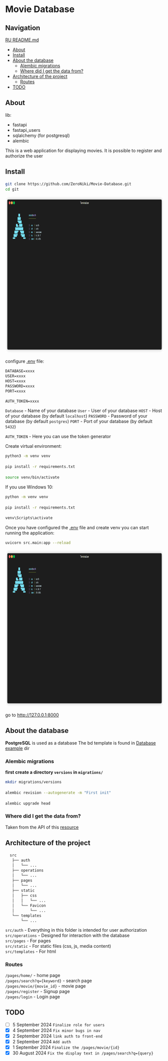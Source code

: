 # Movie Database

## Navigation

[RU README.md](https://github.com/ZeroNiki/Movie-Database/blob/main/RU_README.md)

- [About](#About)
- [Install](#Install)
- [About the database](#About-the-database)
  - [Alembic migrations](#Alembic-migrations)
  - [Where did I get the data from?](#Where-did-I-get-the-data-from?)
- [Architecture of the project](#Architecture-of-the-project)
  - [Routes](#Routes)
- [TODO](#TODO)

## About

lib:

- fastapi
- fastapi_users
- sqlalchemy (for postgresql)
- alembic

This is a web application for displaying movies. It is possible to register and authorize the user

## Install

```bash
git clone https://github.com/ZeroNiki/Movie-Database.git
cd git
```

<img src="https://github.com/ZeroNiki/Movie-Database/blob/main/media/render_git.gif" alt="Alt text" width="800" height="500">

configure [.env](https://github.com/ZeroNiki/Movie-Database/blob/main/.env) file:

```
DATABASE=xxxx
USER=xxxx
HOST=xxxx
PASSWORD=xxxx
PORT=xxxx

AUTH_TOKEN=xxxx
```

`Database` - Name of your database
`User` - User of your database
`HOST` - Host of your database (by default `localhost`)
`PASSWORD` - Password of your database (by default `postgres`)
`PORT` - Port of your database (by default `5432`)

`AUTH_TOKEN` - Here you can use the token generator

Create virtual environment:

```bash
python3 -m venv venv

pip install -r requirements.txt

source venv/bin/activate
```

If you use Windows 10:

```bash
python -m venv venv

pip install -r requirements.txt

venv\Scripts\activate
```

Once you have configured the [.env](https://github.com/ZeroNiki/Movie-Database/blob/main/.env) file and create venv you can start running the application:

```bash
uvicorn src.main:app --reload
```

<img src="https://github.com/ZeroNiki/Movie-Database/blob/main/media/render_uvicorn.gif" alt="Alt text" width="800" height="500">

go to http://127.0.0.1:8000

## About the database

**PostgreSQL** is used as a database
The bd template is found in [Database example](https://github.com/ZeroNiki/Movie-Database/tree/main/Database%20example) dir

### Alembic migrations

**first create a directory `versions` in `migrations/`**

```bash
mkdir migrations/versions

alembic revision --autogenerate -m "First init"

alembic upgrade head
```

### Where did I get the data from?

Taken from the API of this [resource](https://developer.themoviedb.org/docs/getting-started)

## Architecture of the project

```
  src
   ├── auth
   │   └── ...
   ├── operations
   │   └── ...
   ├── pages
   │   └── ...
   ├── static
   │   ├── css
   │   │   └── ...
   │   └── Favicon
   │       └── ...
   └── templates
       └── ...
```

`src/auth` - Everything in this folder is intended for user authorization<br>
`src/operations` - Designed for interaction with the database<br>
`src/pages` - For pages<br>
`src/static` - For static files (css, js, media content)<br>
`src/templates` - For html<br>

### Routes

`/pages/home/` - home page<br>
`/pages/search?q={keyword}` - search page<br>
`/pages/movie/{movie_id}` - movie page<br>
`/pages/register` - Signup page<br>
`/pages/login` - Login page<br>

## TODO

- [ ] 5 September 2024 `Finalize role for users`
- [x] 4 September 2024 `Fix minor bugs in nav`
- [x] 2 September 2024 `link auth to front-end`
- [x] 2 September 2024 `Add auth`
- [x] 1 September 2024 `Finalize the /pages/movie/{id}`
- [x] 30 August 2024 `Fix the display text in /pages/search?q={query}`
